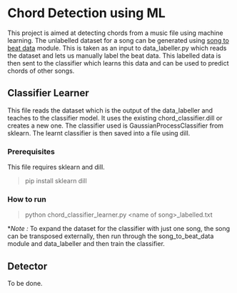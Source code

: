 # Chord Detection using ML

This project is aimed at detecting chords from a music file using machine learning.
The unlabelled dataset for a song can be generated using [song to beat data](https://github.com/amaljose96/song_to_beat_data) module.
This is taken as an input to data_labeller.py which reads the dataset and lets us manually label the beat data.
This labelled data is then sent to the classifier which learns this data and can be used to predict chords of other songs.

## Classifier Learner

This file reads the dataset which is the output of the data_labeller and teaches to the classifier model. It uses the existing chord_classifier.dill or creates a new one. The classifier used is GaussianProcessClassifier from sklearn. The learnt classifier is then saved into a file using dill.

### Prerequisites

This file requires sklearn and dill.

> pip install sklearn dill

### How to run

> python chord_classifier_learner.py \<name of song\>\_labelled.txt

**Note :* To expand the dataset for the classifier with just one song, the song can be transposed externally, then run through the song_to_beat_data module and data_labeller and then train the classifier.

## Detector

 To be done.

